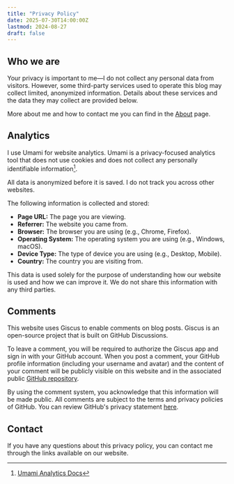 ```yaml
---
title: "Privacy Policy"
date: 2025-07-30T14:00:00Z
lastmod: 2024-08-27
draft: false
---
```


## Who we are

Your privacy is important to me—I do not collect any personal data from visitors. However, some third-party services used to operate this blog may collect limited, anonymized information. Details about these services and the data they may collect are provided below.

More about me and how to contact me you can find in the [About](/about) page.


## Analytics

I use Umami for website analytics. Umami is a privacy-focused analytics tool that does not use cookies and does not collect any personally identifiable information[^unami_source].


[^unami_source]: [Umami Analytics Docs](https://umami.is/docs)

All data is anonymized before it is saved. I do not track you across other websites.

The following information is collected and stored:

- **Page URL:** The page you are viewing.
- **Referrer:** The website you came from.
- **Browser:** The browser you are using (e.g., Chrome, Firefox).
- **Operating System:** The operating system you are using (e.g., Windows, macOS).
- **Device Type:** The type of device you are using (e.g., Desktop, Mobile).
- **Country:** The country you are visiting from.

This data is used solely for the purpose of understanding how our website is used and how we can improve it. We do not share this information with any third parties.

## Comments

This website uses Giscus to enable comments on blog posts. Giscus is an open-source project that is built on GitHub Discussions.

To leave a comment, you will be required to authorize the Giscus app and sign in with your GitHub account. When you post a comment, your GitHub profile information (including your username and avatar) and the content of your comment will be publicly visible on this website and in the associated public [GitHub repository](https://github.com/ksopyla/ksopyla-ai-blog-comments).

By using the comment system, you acknowledge that this information will be made public. All comments are subject to the terms and privacy policies of GitHub. You can review GitHub's privacy statement [here](https://docs.github.com/en/site-policy/privacy-policies/github-privacy-statement).

## Contact

If you have any questions about this privacy policy, you can contact me through the links available on our website.
